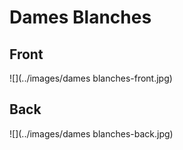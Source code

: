 # Dames Blanches
 ## Front
 ![](../images/dames blanches-front.jpg)
 ## Back
 ![](../images/dames blanches-back.jpg)